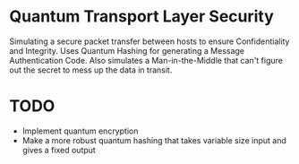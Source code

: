 # Quantum Transport Layer Security
Simulating a secure packet transfer between hosts to ensure Confidentiality and Integrity. Uses Quantum Hashing for generating a Message Authentication Code. Also simulates a Man-in-the-Middle that can't figure out the secret to mess up the data in transit.

# TODO
- Implement quantum encryption
- Make a more robust quantum hashing that takes variable size input and gives a fixed output
